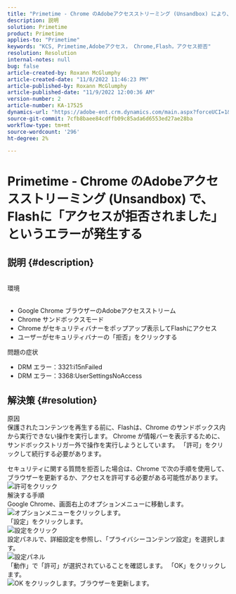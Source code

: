 ```yaml
---
title: "Primetime - Chrome のAdobeアクセスストリーミング (Unsandbox) により、Flashで「アクセスが拒否されました」というエラーが発生します"
description: 説明
solution: Primetime
product: Primetime
applies-to: "Primetime"
keywords: "KCS, Primetime,Adobeアクセス， Chrome,Flash，アクセス拒否"
resolution: Resolution
internal-notes: null
bug: false
article-created-by: Roxann McGlumphy
article-created-date: "11/8/2022 11:46:23 PM"
article-published-by: Roxann McGlumphy
article-published-date: "11/9/2022 12:00:36 AM"
version-number: 2
article-number: KA-17525
dynamics-url: "https://adobe-ent.crm.dynamics.com/main.aspx?forceUCI=1&pagetype=entityrecord&etn=knowledgearticle&id=a11bbe88-bf5f-ed11-9561-6045bd006c82"
source-git-commit: 7cfb8baee84cdffb09c85ada6d6553ed27ae28ba
workflow-type: tm+mt
source-wordcount: '296'
ht-degree: 2%

---
```


# Primetime - Chrome のAdobeアクセスストリーミング (Unsandbox) で、Flashに「アクセスが拒否されました」というエラーが発生する

## 説明 {#description}

<br>環境<br><br>
- Google Chrome ブラウザーのAdobeアクセスストリーム
- Chrome サンドボックスモード
- Chrome がセキュリティバナーをポップアップ表示してFlashにアクセス
- ユーザーがセキュリティバナーの「拒否」をクリックする



問題の症状
- DRM エラー：3321:i15nFailed
- DRM エラー：3368:UserSettingsNoAccess



## 解決策 {#resolution}

原因<br>
保護されたコンテンツを再生する前に、Flashは、Chrome のサンドボックス内から実行できない操作を実行します。 Chrome が情報バーを表示するために、サンドボックストリガー外で操作を実行しようとしています。 「許可」をクリックして続行する必要があります。

セキュリティに関する質問を拒否した場合は、Chrome で次の手順を使用して、ブラウザーを更新するか、アクセスを許可する必要がある可能性があります。
![許可をクリック](https://helpx.adobe.com/content/dam/help/en/adobe-access/kb/error-3321/jcr%3acontent/main-pars/image/chrome_infobar.png "許可をクリック")<br>解決する手順<br>
Google Chrome、画面右上のオプションメニューに移動します。
![オプションメニューをクリックします。](https://helpx.adobe.com/content/dam/help/en/adobe-access/kb/error-3321/jcr%3acontent/main-pars/procedure/proc_par/step_0/step_par/image/setting_menu.png "オプションメニューをクリックします。")<br>「設定」をクリックします。<br>![設定をクリック](https://helpx.adobe.com/content/dam/help/en/adobe-access/kb/error-3321/jcr%3acontent/main-pars/procedure/proc_par/step_1/step_par/image/3.jpg "設定をクリック")<br>設定パネルで、詳細設定を参照し、「プライバシーコンテンツ設定」を選択します。<br>![設定パネル](https://helpx.adobe.com/content/dam/help/en/adobe-access/kb/error-3321/jcr%3acontent/main-pars/procedure/proc_par/step_2/step_par/image/5.jpg "設定パネル")<br>「動作」で「許可」が選択されていることを確認します。 「OK」をクリックします。<br>![OK をクリックします。](https://helpx.adobe.com/content/dam/help/en/adobe-access/kb/error-3321/jcr%3acontent/main-pars/procedure/proc_par/step_3/step_par/image/unsandbox_settings.png "OK をクリックします。")ブラウザーを更新します。

<br> <br> 